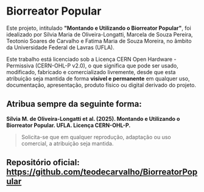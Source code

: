 # **Biorreator Popular**

Este projeto, intitulado **"Montando e Utilizando o Biorreator Popular"**, foi idealizado por Sílvia Maria de Oliveira-Longatti, Marcela de Souza Pereira, Teotonio Soares de Carvalho e Fatima Maria de Souza Moreira, no âmbito da Universidade Federal de Lavras (UFLA).

Este trabalho está licenciado sob a Licença CERN Open Hardware - Permissiva (CERN-OHL-P v2.0), o que significa que pode ser usado, modificado, fabricado e comercializado livremente, desde que esta atribuição seja mantida de forma **visível e permanente** em qualquer uso, documentação, apresentação, produto físico ou digital derivado do projeto.


## Atribua sempre da seguinte forma:
**Sílvia M. de Oliveira-Longatti et al. (2025). Montando e Utilizando o Biorreator Popular. UFLA. Licença CERN-OHL-P.**
> Solicita-se que em qualquer reprodução, adaptação ou uso comercial, a atribuição seja mantida.

## Repositório oficial: https://github.com/teodecarvalho/BiorreatorPopular

